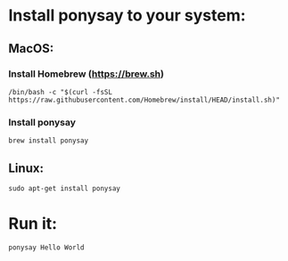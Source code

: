 # Install ponysay to your system:

## MacOS:
### Install Homebrew (https://brew.sh)
```
/bin/bash -c "$(curl -fsSL https://raw.githubusercontent.com/Homebrew/install/HEAD/install.sh)"
```
### Install ponysay
```
brew install ponysay
```
## Linux:
```
sudo apt-get install ponysay
```
# Run it:
```
ponysay Hello World
```

